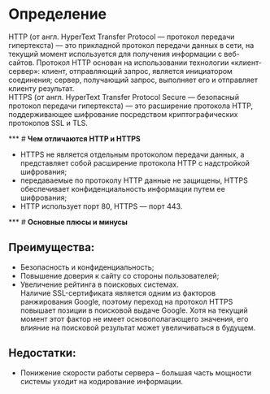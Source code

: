 # **Определение**
HTTP (от англ. HyperText Transfer Protocol — протокол передачи гипертекста) — это прикладной протокол передачи данных в сети, на текущий момент используется для получения информации с веб-сайтов. Протокол HTTP основан на использовании технологии «клиент-сервер»: клиент, отправляющий запрос, является инициатором соединения; сервер, получающий запрос, выполняет его и отправляет клиенту результат.  
HTTPS (от англ. HyperText Transfer Protocol Secure — безопасный протокол передачи гипертекста) — это расширение протокола HTTP, поддерживающее шифрование посредством криптографических протоколов SSL и TLS.

*** # **Чем отличаются HTTP и HTTPS**

* HTTPS не является отдельным протоколом передачи данных, а представляет собой расширение протокола HTTP с надстройкой шифрования;
* передаваемые по протоколу HTTP данные не защищены, HTTPS обеспечивает конфиденциальность информации путем ее шифрования;
* HTTP использует порт 80, HTTPS — порт 443.

*** # **Основные плюсы и минусы**

## Преимущества:

* Безопасность и конфиденциальность;
* Повышение доверия к сайту со стороны пользователей;
* Увеличение рейтинга в поисковых системах.  
Наличие SSL-сертификата является одним из факторов ранжирования Google, поэтому переход на протокол HTTPS повышает позиции в поисковой выдаче Google. Хотя на текущий момент этот фактор не имеет основополагающего значения, его влияние на поисковой результат может увеличиваться в будущем.

## Недостатки:

* Понижение скорости работы сервера – большая часть мощности системы уходит на кодирование информации.